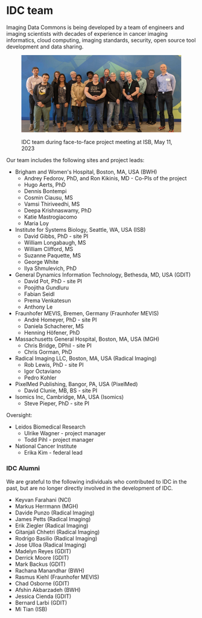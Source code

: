 # IDC team

Imaging Data Commons is being developed by a team of engineers and imaging scientists with decades of experience in cancer imaging informatics, cloud computing, imaging standards, security, open source tool development and data sharing.

<figure><img src=".gitbook/assets/PXL_20230511_195856016.MP (1).jpg" alt=""><figcaption><p>IDC team during face-to-face project meeting at ISB, May 11, 2023</p></figcaption></figure>

Our team includes the following sites and project leads:

* Brigham and Women's Hospital, Boston, MA, USA (BWH)
  * Andrey Fedorov, PhD, and Ron Kikinis, MD - Co-PIs of the project
  * Hugo Aerts, PhD
  * Dennis Bontempi
  * Cosmin Ciausu, MS
  * Vamsi Thiriveedhi, MS
  * Deepa Krishnaswamy, PhD
  * Katie Mastrogiacomo
  * Maria Loy
* Institute for Systems Biology, Seattle, WA, USA (ISB)
  * David Gibbs, PhD - site PI
  * William Longabaugh, MS
  * William Clifford, MS
  * Suzanne Paquette, MS
  * George White
  * Ilya Shmulevich, PhD
* General Dynamics Information Technology, Bethesda, MD, USA (GDIT)
  * David Pot, PhD - site PI
  * Poojitha Gundluru
  * Fabian Seidl
  * Prema Venkatesun
  * Anthony Le
* Fraunhofer MEVIS, Bremen, Germany (Fraunhofer MEVIS)
  * André Homeyer, PhD - site PI
  * Daniela Schacherer, MS
  * Henning Höfener, PhD
* Massachusetts General Hospital, Boston, MA, USA (MGH)
  * Chris Bridge, DPhil - site PI
  * Chris Gorman, PhD
* Radical Imaging LLC, Boston, MA, USA (Radical Imaging)
  * Rob Lewis, PhD - site PI
  * Igor Octaviano
  * Pedro Kohler
* PixelMed Publishing, Bangor, PA, USA (PixelMed)
  * David Clunie, MB, BS - site PI
* Isomics Inc, Cambridge, MA, USA (Isomics)
  * Steve Pieper, PhD - site PI

Oversight:

* Leidos Biomedical Research
  * Ulrike Wagner - project manager
  * Todd Pihl - project manager
* National Cancer Institute
  * Erika Kim - federal lead

### IDC Alumni

We are grateful to the following individuals who contributed to IDC in the past, but are no longer directly involved in the development of IDC.

* Keyvan Farahani (NCI)
* Markus Herrmann (MGH)
* Davide Punzo (Radical Imaging)
* James Petts (Radical Imaging)
* Erik Ziegler (Radical Imaging)
* Gitanjali Chhetri (Radical Imaging)
* Rodrigo Basilio (Radical Imaging)
* Jose Ulloa (Radical Imaging)
* Madelyn Reyes (GDIT)
* Derrick Moore (GDIT)
* Mark Backus (GDIT)
* Rachana Manandhar (BWH)
* Rasmus Kiehl (Fraunhofer MEVIS)
* Chad Osborne (GDIT)
* Afshin Akbarzadeh (BWH)
* Jessica Cienda (GDIT)
* Bernard Larbi (GDIT)
* Mi Tian (ISB)
